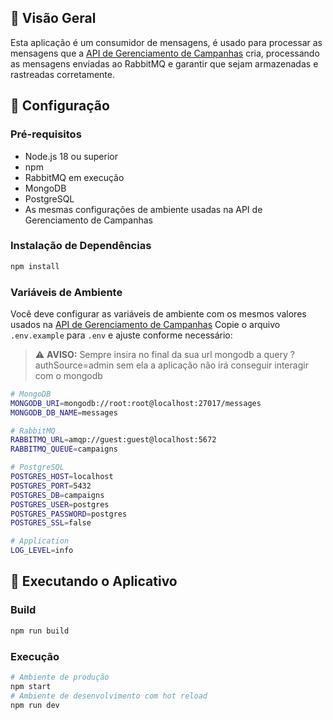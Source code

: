 ## 🚀 Visão Geral

Esta aplicação é um consumidor de mensagens, é usado para processar as mensagens que a [API de Gerenciamento de Campanhas](https://github.com/gabrigabs/api-campaign-management) cria, processando as mensagens enviadas ao RabbitMQ e garantir que sejam armazenadas e rastreadas corretamente.

## 🔧 Configuração

### Pré-requisitos

- Node.js 18 ou superior
- npm
- RabbitMQ em execução
- MongoDB
- PostgreSQL
- As mesmas configurações de ambiente usadas na API de Gerenciamento de Campanhas

### Instalação de Dependências

```bash
npm install
```

### Variáveis de Ambiente

Você deve configurar as variáveis de ambiente com os mesmos valores usados na [API de Gerenciamento de Campanhas](https://github.com/gabrigabs/api-campaign-management) Copie o arquivo `.env.example` para `.env` e ajuste conforme necessário:

> ⚠️ **AVISO:** Sempre insira no final da sua url mongodb a query ?authSource=admin sem ela a aplicação não irá conseguir interagir com o mongodb

```bash
# MongoDB
MONGODB_URI=mongodb://root:root@localhost:27017/messages
MONGODB_DB_NAME=messages

# RabbitMQ
RABBITMQ_URL=amqp://guest:guest@localhost:5672
RABBITMQ_QUEUE=campaigns

# PostgreSQL
POSTGRES_HOST=localhost
POSTGRES_PORT=5432
POSTGRES_DB=campaigns
POSTGRES_USER=postgres
POSTGRES_PASSWORD=postgres
POSTGRES_SSL=false

# Application
LOG_LEVEL=info
```

## 🚀 Executando o Aplicativo

### Build

```bash
npm run build
```
### Execução

```bash
# Ambiente de produção
npm start
# Ambiente de desenvolvimento com hot reload
npm run dev
